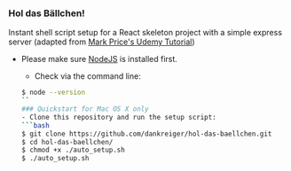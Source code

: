### Hol das Bällchen!


Instant shell script setup for a React skeleton project with a simple express server (adapted from [Mark Price's Udemy Tutorial](https://www.udemy.com/react-flux/learn))

- Please make sure <a href="https://nodejs.org/">NodeJS</a> is installed first.

  - Check via the command line:
  ```bash
  $ node --version
  ``
  ### Quickstart for Mac OS X only
  - Clone this repository and run the setup script:
  ```bash
  $ git clone https://github.com/dankreiger/hol-das-baellchen.git
  $ cd hol-das-baellchen/
  $ chmod +x ./auto_setup.sh
  $ ./auto_setup.sh
  ```
